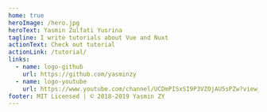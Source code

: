 ```yaml
---
home: true
heroImage: /hero.jpg
heroText: Yasmin Zulfati Yusrina
tagline: I write tutorials about Vue and Nuxt
actionText: Check out tutorial
actionLink: /tutorial/
links:
  - name: logo-github
    url: https://github.com/yasminzy
  - name: logo-youtube
    url: https://www.youtube.com/channel/UCDmPISxSI9P3VZOjAU5sPZw?view_as=subscriber
footer: MIT Licensed | © 2018-2019 Yasmin ZY
---
```

